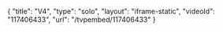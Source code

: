 {
    "title": "V4",
    "type": "solo",
    "layout": "iframe-static",
    "videoId": "117406433",
    "url": "\/tvpembed\/117406433"
}